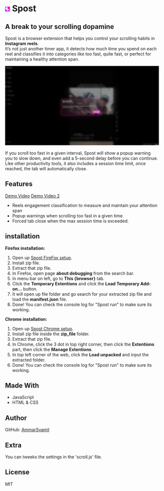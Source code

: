 # ![Demo image](./icons/16x16.png) Spost  
## A break to your scrolling dopamine  

Spost is a browser extension that helps you control your scrolling habits in **Instagram reels**.  
It’s not just another timer app, it detects how much time you spend on each reel and classifies it into categories like too fast, quite fast, or perfect for maintaining a healthy attention span.  

![Demo image](./readme_src/images_1.png)

If you scroll too fast in a given interval, Spost will show a popup warning you to slow down, and even add a 5-second delay before you can continue.  
Like other productivity tools, it also includes a session time limit, once reached, the tab will automatically close.  

## Features
[Demo Video](https://hc-cdn.hel1.your-objectstorage.com/s/v3/2f59acf4c02ddca3187506b5e4158d1e9c1e3e99_spost_demo.mp4)
[Demo Video 2](https://hc-cdn.hel1.your-objectstorage.com/s/v3/2a6ea3c1bb9e796829000c246759c81d0939ddf9_spost_demo_2.mp4)

- Reels engagement classification to measure and maintain your attention span  
- Popup warnings when scrolling too fast in a given time.
- Forced tab close when the max session time is exceeded. 

## installation

**Firefox installation:**

1. Open up [Spost FireFox setup](https://github.com/AmmarSyamil/Spost/tree/main/build/firefox). 
2. Install zip file.
3. Extract that zip file.
4. In Firefox, open page **about:debugging** from the search bar.
5. In menu bar on left, go to **This {browser}** tab.
6. Click the **Temporary Extentions** and click the **Load Temporary Add-on...** button.
7. It will open up file folder and go search for your extracted zip file and load the **manifest.json** file.
8. Done! You can check the console log for "Spost run" to make sure its working. 



**Chrome installation:**

1. Open up [Spost Chrome setup](https://github.com/AmmarSyamil/Spost/tree/main/build/chrome). 
2. Install zip file inside the **zip_file** folder.
3. Extract that zip file.
4. In Chrome, click the 3 dot in top right corner, then click the **Extentions** part, then click the **Manage Extentions**.
5. In top left corner of the web, click the **Load unpacked** and input the extracted folder.
6. Done! You can check the console log for "Spost run" to make sure its working. 

## Made With  
- JavaScript  
- HTML & CSS  

## Author  
GitHub: [AmmarSyamil](https://github.com/AmmarSyamil)  

## Extra
You can tweeks the settings in the 'scroll.js' file.

## License  
MIT  
